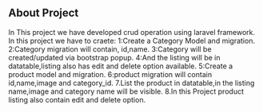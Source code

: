 

## About Project

In This project we have developed crud operation using laravel framework.
In this project we have to craete:
1:Create a Category Model and migration.
2:Category migration will contain, id,name.
3:Category will be created/updated via bootstrap popup.
4:And the listing will be in datatable,listing also has edit and delete option available.
5:Create a product model and migration.
6:product migration will contain id,name,image and category_id.
7.List the product in datatable,in the listing name,image and category name will be visible.
8.In this Project product listing also contain edit and delete option.
